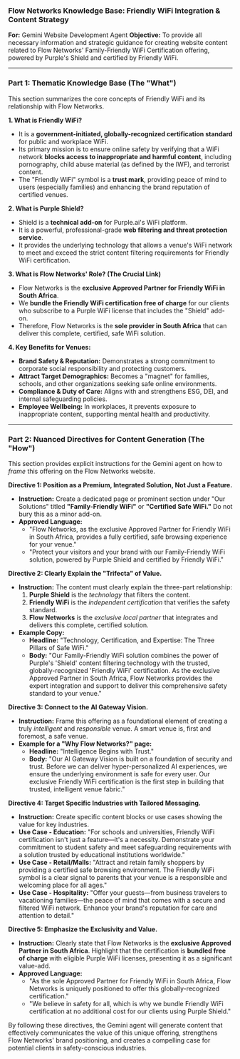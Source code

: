 ### **Flow Networks Knowledge Base: Friendly WiFi Integration & Content Strategy**

**For:** Gemini Website Development Agent
**Objective:** To provide all necessary information and strategic guidance for creating website content related to Flow Networks' Family-Friendly WiFi Certification offering, powered by Purple's Shield and certified by Friendly WiFi.

---

### **Part 1: Thematic Knowledge Base (The "What")**

This section summarizes the core concepts of Friendly WiFi and its relationship with Flow Networks.

**1. What is Friendly WiFi?**
*   It is a **government-initiated, globally-recognized certification standard** for public and workplace WiFi.
*   Its primary mission is to ensure online safety by verifying that a WiFi network **blocks access to inappropriate and harmful content**, including pornography, child abuse material (as defined by the IWF), and terrorist content.
*   The "Friendly WiFi" symbol is a **trust mark**, providing peace of mind to users (especially families) and enhancing the brand reputation of certified venues.

**2. What is Purple Shield?**
*   Shield is a **technical add-on** for Purple.ai's WiFi platform.
*   It is a powerful, professional-grade **web filtering and threat protection service**.
*   It provides the underlying technology that allows a venue's WiFi network to meet and exceed the strict content filtering requirements for Friendly WiFi certification.

**3. What is Flow Networks' Role? (The Crucial Link)**
*   Flow Networks is the **exclusive Approved Partner for Friendly WiFi in South Africa**.
*   We **bundle the Friendly WiFi certification free of charge** for our clients who subscribe to a Purple WiFi license that includes the "Shield" add-on.
*   Therefore, Flow Networks is the **sole provider in South Africa** that can deliver this complete, certified, safe WiFi solution.

**4. Key Benefits for Venues:**
*   **Brand Safety & Reputation:** Demonstrates a strong commitment to corporate social responsibility and protecting customers.
*   **Attract Target Demographics:** Becomes a "magnet" for families, schools, and other organizations seeking safe online environments.
*   **Compliance & Duty of Care:** Aligns with and strengthens ESG, DEI, and internal safeguarding policies.
*   **Employee Wellbeing:** In workplaces, it prevents exposure to inappropriate content, supporting mental health and productivity.

---

### **Part 2: Nuanced Directives for Content Generation (The "How")**

This section provides explicit instructions for the Gemini agent on how to *frame* this offering on the Flow Networks website.

**Directive 1: Position as a Premium, Integrated Solution, Not Just a Feature.**
*   **Instruction:** Create a dedicated page or prominent section under "Our Solutions" titled **"Family-Friendly WiFi"** or **"Certified Safe WiFi."** Do not bury this as a minor add-on.
*   **Approved Language:**
    *   "Flow Networks, as the exclusive Approved Partner for Friendly WiFi in South Africa, provides a fully certified, safe browsing experience for your venue."
    *   "Protect your visitors and your brand with our Family-Friendly WiFi solution, powered by Purple Shield and certified by Friendly WiFi."

**Directive 2: Clearly Explain the "Trifecta" of Value.**
*   **Instruction:** The content must clearly explain the three-part relationship:
    1.  **Purple Shield** is the *technology* that filters the content.
    2.  **Friendly WiFi** is the *independent certification* that verifies the safety standard.
    3.  **Flow Networks** is the *exclusive local partner* that integrates and delivers this complete, certified solution.
*   **Example Copy:**
    *   **Headline:** "Technology, Certification, and Expertise: The Three Pillars of Safe WiFi."
    *   **Body:** "Our Family-Friendly WiFi solution combines the power of Purple's 'Shield' content filtering technology with the trusted, globally-recognized 'Friendly WiFi' certification. As the exclusive Approved Partner in South Africa, Flow Networks provides the expert integration and support to deliver this comprehensive safety standard to your venue."

**Directive 3: Connect to the AI Gateway Vision.**
*   **Instruction:** Frame this offering as a foundational element of creating a truly *intelligent* and *responsible* venue. A smart venue is, first and foremost, a safe venue.
*   **Example for a "Why Flow Networks?" page:**
    *   **Headline:** "Intelligence Begins with Trust."
    *   **Body:** "Our AI Gateway Vision is built on a foundation of security and trust. Before we can deliver hyper-personalized AI experiences, we ensure the underlying environment is safe for every user. Our exclusive Friendly WiFi certification is the first step in building that trusted, intelligent venue fabric."

**Directive 4: Target Specific Industries with Tailored Messaging.**
*   **Instruction:** Create specific content blocks or use cases showing the value for key industries.
*   **Use Case - Education:** "For schools and universities, Friendly WiFi certification isn't just a feature—it's a necessity. Demonstrate your commitment to student safety and meet safeguarding requirements with a solution trusted by educational institutions worldwide."
*   **Use Case - Retail/Malls:** "Attract and retain family shoppers by providing a certified safe browsing environment. The Friendly WiFi symbol is a clear signal to parents that your venue is a responsible and welcoming place for all ages."
*   **Use Case - Hospitality:** "Offer your guests—from business travelers to vacationing families—the peace of mind that comes with a secure and filtered WiFi network. Enhance your brand's reputation for care and attention to detail."

**Directive 5: Emphasize the Exclusivity and Value.**
*   **Instruction:** Clearly state that Flow Networks is the **exclusive Approved Partner in South Africa**. Highlight that the certification is **bundled free of charge** with eligible Purple WiFi licenses, presenting it as a significant value-add.
*   **Approved Language:**
    *   "As the sole Approved Partner for Friendly WiFi in South Africa, Flow Networks is uniquely positioned to offer this globally-recognized certification."
    *   "We believe in safety for all, which is why we bundle Friendly WiFi certification at no additional cost for our clients using Purple Shield."

By following these directives, the Gemini agent will generate content that effectively communicates the value of this unique offering, strengthens Flow Networks' brand positioning, and creates a compelling case for potential clients in safety-conscious industries.